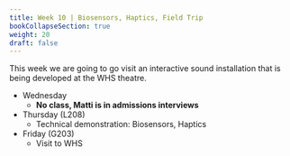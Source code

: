 ```yaml
---
title: Week 10 | Biosensors, Haptics, Field Trip
bookCollapseSection: true
weight: 20
draft: false
---
```


This week we are going to go visit an interactive sound installation that is being developed at the WHS theatre.

- Wednesday
  - **No class, Matti is in admissions interviews**
- Thursday (L208)
  - Technical demonstration: Biosensors, Haptics
- Friday (G203)
  - Visit to WHS